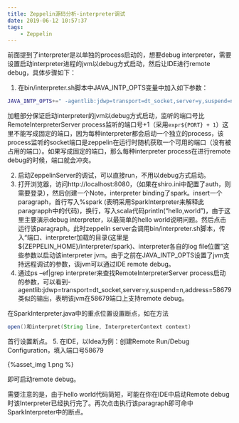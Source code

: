 ```yaml
---
title: Zeppelin源码分析-interpreter调试
date: 2019-06-12 10:57:37
tags:
    - Zeppelin
---
```


前面提到了interpreter是以单独的process启动的，想要debug interpreter，需要设置启动interpreter进程的jvm以debug方式启动，然后让IDE进行remote debug，具体步骤如下：

1. 在bin/interpreter.sh脚本中JAVA_INTP_OPTS变量中加入如下参数：

```bash
JAVA_INTP_OPTS+=" -agentlib:jdwp=transport=dt_socket,server=y,suspend=n,address=**`expr ${PORT} + 1`**  -Dzeppelin.log.file=${ZEPPELIN_LOGFILE}"
```

加粗部分保证启动interpreter的jvm以debug方式启动，监听的端口号比RemoteInterpreterServer process监听的端口号+1（采用`expr${PORT} + 1`）这里不能写成固定的端口，因为每种interpreter都会启动一个独立的process，该process监听的socket端口是zeppelin在运行时随机获取一个可用的端口（没有被占用的端口）。如果写成固定的端口，那么每种interpreter process在进行remote debug的时候，端口就会冲突。

2. 启动ZeppelinServer的调试，可以直接run，不用以debug方式启动。
3. 打开浏览器，访问http://localhost:8080，（如果在shiro.ini中配置了auth，则需要登录），然后创建一个Note，interpreter binding了spark。insert一个paragraph，首行写入%spark (表明采用SparkInterpreter来解释此paragrapph中的代码)，换行，写入scala代码println(“hello,world”)，由于这里主要演示debug interpreter，以最简单的hello world说明问题。然后点击运行该paragraph。此时zeppelin server会调用bin/interpreter.sh脚本，传入“端口、interpreter加载的目录(这里是${ZEPPELIN_HOME}/interpreter/spark)、interpreter各自的log file位置”这些参数以启动该interpreter jvm。由于之前在JAVA_INTP_OPTS设置了jvm支持远程调试的参数，该jvm可以通过IDE remote debug。
4. 通过ps –ef|grep interpreter来查找RemoteInterpreterServer process启动的参数，可以看到-agentlib:jdwp=transport=dt_socket,server=y,suspend=n,address=58679类似的输出，表明该jvm在58679端口上支持remote debug。

在SparkInterpreter.java中的重点位置设置断点，如在方法
```java
open()和interpret(String line, InterpreterContext context) 
```
首行设置断点。
5. 在IDE，以Idea为例：创建Remote Run/Debug Configuration，填入端口号58679

{%asset_img 1.png %}


即可启动remote debug。

需要注意的是，由于hello world代码简短，可能在你在IDE中启动Remote debug时该Interpreter已经执行完了。再次点击执行该paragraph即可命中SparkInterpreter中的断点。
